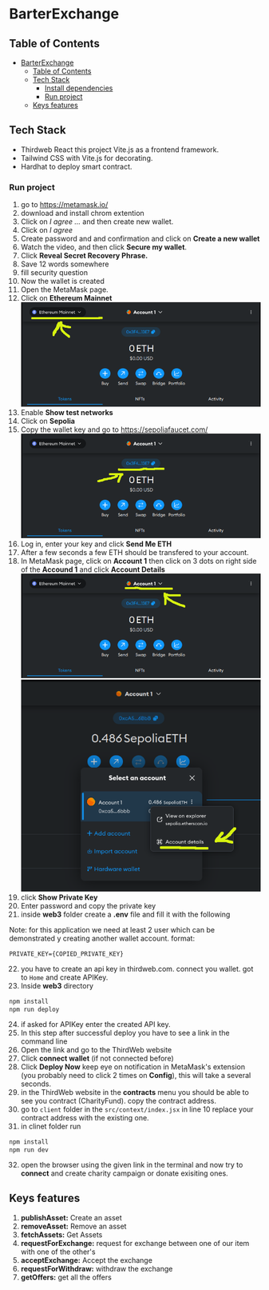 # BarterExchange

## Table of Contents

- [BarterExchange](#BarterExchange)
  - [Table of Contents](#table-of-contents)
  - [Tech Stack](#tech-stack)
    - [Install dependencies](#install-dependencies)
    - [Run project](#run-project)
  - [Keys features](#keys-features)

## Tech Stack

- Thirdweb React this project Vite.js as a frontend framework.
- Tailwind CSS with Vite.js for decorating.
- Hardhat to deploy smart contract.

### Run project

1. go to https://metamask.io/
2. download and install chrom extention
3. Click on *I agree ...* and then create new wallet.
4. Click on *I agree*
5. Create password and and confirmation and click on **Create a new wallet**
6. Watch the video, and then click **Secure my wallet**.
7. Click **Reveal Secret Recovery Phrase.**
8. Save 12 words somewhere
9. fill security question
10. Now the wallet is created
11. Open the  MetaMask page.
12. Click on **Ethereum Mainnet**
![networks](imgs/network.png)
13. Enable **Show test networks**
14. Click on **Sepolia**
15. Copy the wallet key and go to https://sepoliafaucet.com/
![networks](imgs/copy-wallet-address.png)
16. Log in, enter your key and click **Send Me ETH**
17. After a few seconds a few ETH should be transfered to your account.
18. In MetaMask page, click on **Account 1** then click on 3 dots on right side of the **Accound 1** and click **Account Details**
![networks](imgs/account-for-private-key.png)
![networks](imgs/account-details.png)
19. click **Show Private Key**
20. Enter password and copy the private key
21. inside **web3** folder create a **.env** file and fill it with the following 

Note: for this application we need at least 2 user which can be demonstrated  y creating another wallet account.
format:
```
PRIVATE_KEY={COPIED_PRIVATE_KEY}
```
22. you have to create an api key in thirdweb.com. connect you wallet. got to `Home` and create APIKey.
23. Inside **web3** directory 
```
npm install
npm run deploy
```
24. if asked for APIKey enter the created API key.
25. In this step after successful deploy you have to see a link in the command line
26. Open the link  and go to the ThirdWeb website
27. Click **connect wallet** (if not connected before)
28. Click **Deploy Now** keep eye on notification in MetaMask's extension (you probably need to click 2 times on **Config**), this will take a several seconds.
29. in the ThirdWeb website in the **contracts** menu you should be able to see you contract (CharityFund). copy the contract address.
30. go to `client` folder in the `src/context/index.jsx` in line 10 replace your contract address with the existing one.
31. in clinet folder run
```
npm install
npm run dev
```
32. open the browser using the given link in the terminal and now try to **connect** and create charity campaign or donate exisiting ones.


## Keys features

1. **publishAsset:** Create an asset
2. **removeAsset:** Remove an asset
3. **fetchAssets:** Get Assets
4. **requestForExchange:** request for exchange between one of our item with one of the other's
5. **acceptExchange:** Accept the exchange
6. **requestForWithdraw:** withdraw the exchange
7. **getOffers:** get all the offers